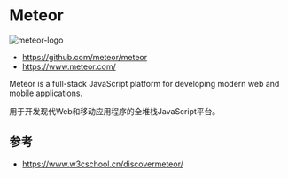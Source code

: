 # Meteor

![meteor-logo](https://d14jjfgstdxsoz.cloudfront.net/assets/meteor-logo.svg)

- <https://github.com/meteor/meteor>
- <https://www.meteor.com/>

Meteor is a full-stack JavaScript platform
for developing modern web and mobile applications. 

用于开发现代Web和移动应用程序的全堆栈JavaScript平台。


## 参考

- <https://www.w3cschool.cn/discovermeteor/>

